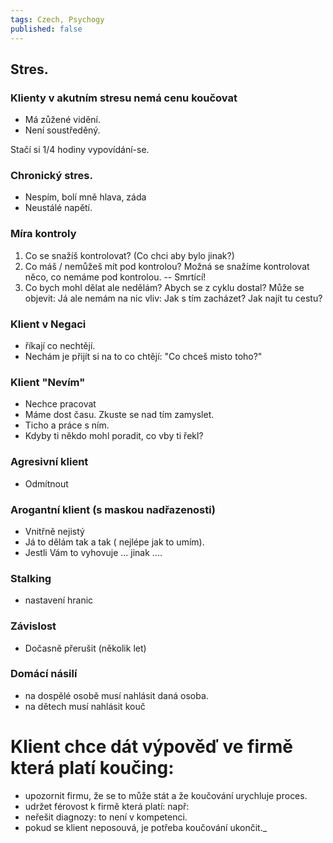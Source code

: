 ```yaml
---
tags: Czech, Psychogy
published: false
---
```


## Stres.

### Klienty v akutním stresu nemá cenu koučovat
 - Má zůžené vidění.
 - Není soustředěný.
 
Stačí si 1/4 hodiny vypovídání-se.

### Chronický stres.
- Nespím, bolí mně hlava, záda
- Neustálé napětí.

### Míra kontroly

1. Co se snažíš kontrolovat? (Co chci aby bylo jinak?)
2. Co máš / nemůžeš mít pod kontrolou? 
    Možná se snažíme kontrolovat něco, co nemáme pod kontrolou. -- Smrtící!
3. Co bych mohl dělat ale nedělám? Abych se z cyklu dostal?
  Může se objevit: Já ale nemám na nic vliv:
  Jak s tím zacházet? Jak najít tu cestu?

### Klient v Negaci

 - říkají co nechtějí.
 - Nechám je přijít si na to co chtějí: "Co chceš misto toho?"

### Klient "Nevím"
 - Nechce pracovat
 - Máme dost času. Zkuste se nad tím zamyslet.
 - Ticho a práce s ním.
 - Kdyby ti někdo mohl poradit, co vby ti řekl?

### Agresivní klient
 - Odmítnout

### Arogantní klient (s maskou nadřazenosti)
 - Vnitřně nejistý
 - Já to dělám tak a tak ( nejlépe jak to umím).
 - Jestli Vám to vyhovuje ... jinak ....

### Stalking
 - nastavení hranic

### Závislost
 - Dočasně přerušit (několik let)

### Domácí násilí
 - na dospělé osobě musí nahlásit daná osoba.
 - na dětech musí nahlásit kouč

# Klient chce dát výpověď ve firmě která platí koučing:
 - upozornit firmu, že se to může stát a že koučování urychluje proces.
 - udržet férovost k firmě která platí: např:
 - neřešit diagnozy: to není v kompetenci.
 - pokud se klient neposouvá, je potřeba koučování ukončit._